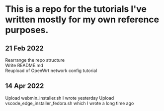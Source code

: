 # This is a repo for the tutorials I've written mostly for my own reference purposes.

## 21 Feb 2022 
Rearrange the repo structure  
Write README.md  
Reupload of OpenWrt network config tutorial  

## 14 Apr 2022
Upload webmin_installer.sh I wrote yesterday
Upload vscode_edge_installer_fedora.sh which I wrote a long time ago
